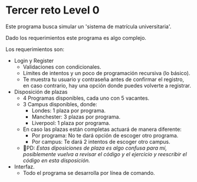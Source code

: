 # Tercer reto Level 0

Este programa busca simular un 'sistema de matrícula universitaria'. 

Dado los requerimientos este programa es algo complejo.

Los requerimientos son:
- Login y Register
  - Validaciones con condicionales.
  - Límites de intentos y un poco de programación recursiva (lo básico).
  - Te muestra tu usuario y contraseña antes de confirmar el registro, en caso contrario, hay una opción donde puedes volverte a registrar.
- Disposición de plazas
  - 4 Programas disponibles, cada uno con 5 vacantes.
  - 3 Campus disponibles, donde:
    - Londes: 1 plaza por programa.
    - Manchester: 3 plazas por programa.
    - Liverpool: 1 plaza por programa.
  - En caso las plazas están completas actuará de manera diferente:
    - Por programa: No te dará opción de escoger otro programa.
    - Por campus: Te dará 2 intentos de escoger otro campus.
  - 🚩PD: *Estas diposiciones de plaza es algo confusa para mí, posiblemente vuelva a revisar el código y el ejercicio y reescribir el código en esta disposición.*
- Interfaz.
  - Todo el programa se desarrolla por línea de comando.